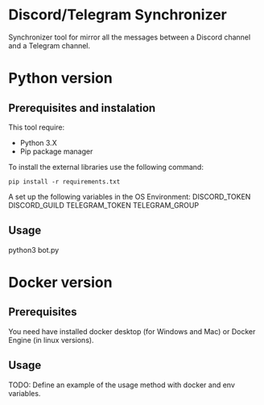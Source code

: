 # Discord/Telegram Synchronizer
Synchronizer tool for mirror all the messages between a Discord channel and a Telegram channel.


# Python version
## Prerequisites and instalation
This tool require:
* Python 3.X
* Pip package manager

To install the external libraries use the following command:
```
pip install -r requirements.txt
```

A set up the following variables in the OS Environment:
DISCORD_TOKEN
DISCORD_GUILD
TELEGRAM_TOKEN
TELEGRAM_GROUP

## Usage
python3 bot.py


# Docker version
## Prerequisites
You need have installed docker desktop (for Windows and Mac) or Docker Engine (in linux versions).

## Usage
TODO: Define an example of the usage method with docker and env variables.

